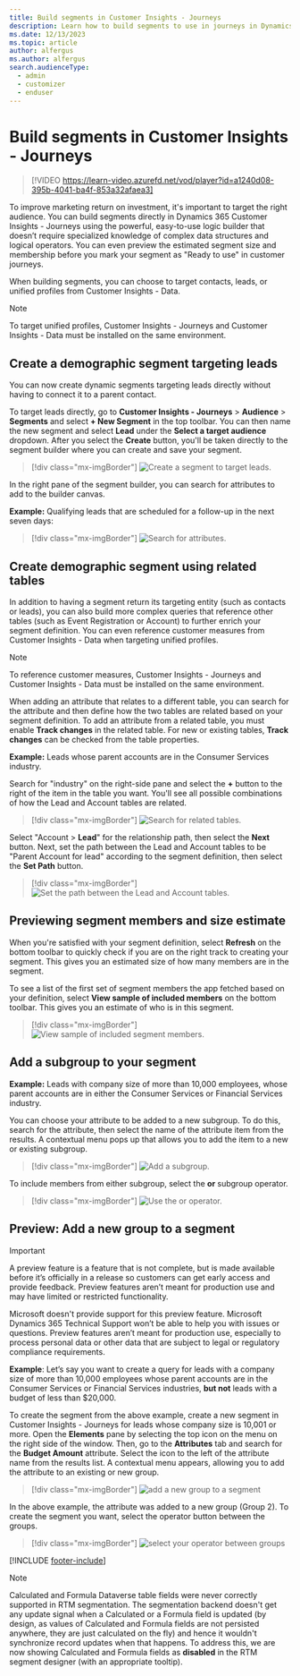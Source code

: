 ```yaml
---
title: Build segments in Customer Insights - Journeys 
description: Learn how to build segments to use in journeys in Dynamics 365 Customer Insights - Journeys.
ms.date: 12/13/2023
ms.topic: article
author: alfergus
ms.author: alfergus
search.audienceType: 
  - admin
  - customizer
  - enduser
---
```

# Build segments in Customer Insights - Journeys

> [!VIDEO https://learn-video.azurefd.net/vod/player?id=a1240d08-395b-4041-ba4f-853a32afaea3]

To improve marketing return on investment, it's important to target the right audience. You can build segments directly in Dynamics 365 Customer Insights - Journeys using the powerful, easy-to-use logic builder that doesn’t require specialized knowledge of complex data structures and logical operators. You can even preview the estimated segment size and membership before you mark your segment as "Ready to use" in customer journeys.

When building segments, you can choose to target contacts, leads, or unified profiles from Customer Insights - Data.

> [!NOTE]
> To target unified profiles, Customer Insights - Journeys and Customer Insights - Data must be installed on the same environment.

## Create a demographic segment targeting leads

You can now create dynamic segments targeting leads directly without having to connect it to a parent contact.

To target leads directly, go to **Customer Insights - Journeys** > **Audience** > **Segments** and select **+ New Segment** in the top toolbar. You can then name the new segment and select **Lead** under the **Select a target audience** dropdown. After you select the **Create** button, you'll be taken directly to the segment builder where you can create and save your segment.

> [!div class="mx-imgBorder"]
> ![Create a segment to target leads.](media/real-time-marketing-build-segment-create.png "Create a segment to target leads")

In the right pane of the segment builder, you can search for attributes to add to the builder canvas.

**Example:** Qualifying leads that are scheduled for a follow-up in the next seven days:

> [!div class="mx-imgBorder"]
> ![Search for attributes.](media/real-time-marketing-build-segment-attribute.png "Search for attributes")

## Create demographic segment using related tables

In addition to having a segment return its targeting entity (such as contacts or leads), you can also build more complex queries that reference other tables (such as Event Registration or Account) to further enrich your segment definition. You can even reference customer measures from Customer Insights - Data when targeting unified profiles.

> [!NOTE]
> To reference customer measures, Customer Insights - Journeys and Customer Insights - Data must be installed on the same environment.

When adding an attribute that relates to a different table, you can search for the attribute and then define how the two tables are related based on your segment definition. To add an attribute from a related table, you must enable **Track changes** in the related table. For new or existing tables, **Track changes** can be checked from the table properties.

**Example:** Leads whose parent accounts are in the Consumer Services industry.

Search for "industry" on the right-side pane and select the **+** button to the right of the item in the table you want. You'll see all possible combinations of how the Lead and Account tables are related.

> [!div class="mx-imgBorder"]
> ![Search for related tables.](media/real-time-marketing-build-segment-industry.png "Search for related tables")

Select "Account > **Lead**" for the relationship path, then select the **Next** button. Next, set the path between the Lead and Account tables to be "Parent Account for lead" according to the segment definition, then select the **Set Path** button.

> [!div class="mx-imgBorder"]
> ![Set the path between the Lead and Account tables.](media/real-time-marketing-build-segment-path.png "Set the path between the Lead and Account tables")

## Previewing segment members and size estimate

When you're satisfied with your segment definition, select **Refresh** on the bottom toolbar to quickly check if you are on the right track to creating your segment. This gives you an estimated size of how many members are in the segment.

To see a list of the first set of segment members the app fetched based on your definition, select **View sample of included members** on the bottom toolbar. This gives you an estimate of who is in this segment.

> [!div class="mx-imgBorder"]
> ![View sample of included segment members.](media/real-time-marketing-build-segment-members.png "View sample of included segment members")

## Add a subgroup to your segment

**Example:** Leads with company size of more than 10,000 employees, whose parent accounts are in either the Consumer Services or Financial Services industry.

You can choose your attribute to be added to a new subgroup. To do this, search for the attribute, then select the name of the attribute item from the results. A contextual menu pops up that allows you to add the item to a new or existing subgroup.

> [!div class="mx-imgBorder"]
> ![Add a subgroup.](media/real-time-marketing-segment-builder-subgroup.png "Add a subgroup")

To include members from either subgroup, select the **or** subgroup operator.

> [!div class="mx-imgBorder"]
> ![Use the or operator.](media/real-time-marketing-segment-builder-or.png "Use the or operator")

## Preview: Add a new group to a segment

> [!IMPORTANT]
> A preview feature is a feature that is not complete, but is made available before it’s officially in a release so customers can get early access and provide feedback. Preview features aren’t meant for production use and may have limited or restricted functionality.
> 
> Microsoft doesn't provide support for this preview feature. Microsoft Dynamics 365 Technical Support won’t be able to help you with issues or questions. Preview features aren’t meant for production use, especially to process personal data or other data that are subject to legal or regulatory compliance requirements.

**Example**: Let’s say you want to create a query for leads with a company size of more than 10,000 employees whose parent accounts are in the Consumer Services or Financial Services industries, **but not** leads with a budget of less than $20,000.

To create the segment from the above example, create a new segment in Customer Insights - Journeys for leads whose company size is 10,001 or more. Open the **Elements** pane by selecting the top icon on the menu on the right side of the window. Then, go to the **Attributes** tab and search for the **Budget Amount** attribute. Select the icon to the left of the attribute name from the results list. A contextual menu appears, allowing you to add the attribute to an existing or new group.

> [!div class="mx-imgBorder"]
> ![add a new group to a segment](media/real-time-marketing-add-a-new-group.png "add a new group to a segment")

In the above example, the attribute was added to a new group (Group 2).  To create the segment you want, select the operator button between the groups.

> [!div class="mx-imgBorder"]
> ![select your operator between groups](media/real-time-marketing-select-your-operator-between-groups.png "select your operator between groups")

[!INCLUDE [footer-include](./includes/footer-banner.md)]

> [!Note]
> Calculated and Formula Dataverse table fields were never correctly supported in RTM segmentation. The segmentation backend doesn't get any update signal when a Calculated or a Formula field is updated (by design, as values of Calculated and Formula fields are not persisted anywhere, they are just calculated on the fly) and hence it wouldn't synchronize record updates when that happens.
To address this, we are now showing Calculated and Formula fields as **disabled** in the RTM segment designer (with an appropriate tooltip).
